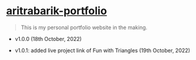 # [aritrabarik-portfolio](https://aritrabarik-portfolio.netlify.app/)

> This is my personal portfolio website in the making.

- v1.0.0 (18th October, 2022)

- v1.0.1: added live project link of Fun with Triangles (19th October, 2022)
